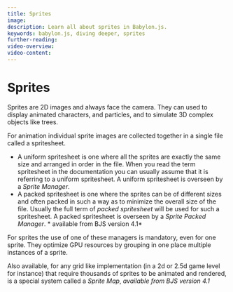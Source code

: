 ```yaml
---
title: Sprites
image: 
description: Learn all about sprites in Babylon.js.
keywords: babylon.js, diving deeper, sprites
further-reading:
video-overview:
video-content:
---
```


# Sprites

Sprites are 2D images and always face the camera. They can used to display animated characters, and particles, and to simulate 3D complex objects like trees.  

For animation individual sprite images are collected together in a single file called a spritesheet.

* A uniform spritesheet is one where all the sprites are exactly the same size and arranged in order in the file. When you read the term spritesheet in the documentation you can usually assume that it is referring to a uniform spritesheet. A uniform spritesheet is overseen by a *Sprite Manager*.
* A packed spritesheet is one where the sprites can be of different sizes and often packed in such a way as to minimize the overall size of the file. Usually the full term of _packed spritesheet_ will be used for such a spritesheet. A packed spritesheet is overseen by a *Sprite Packed Manager*. * available from BJS version 4.1*

For sprites the use of one of these managers is mandatory, even for one sprite. They optimize GPU resources by grouping in one place multiple instances of a sprite. 

Also available, for any grid like implementation (in a 2d or 2.5d game level for instance) that require thousands of sprites to be animated and rendered, is a special system called a *Sprite Map*, *available from BJS version 4.1*
